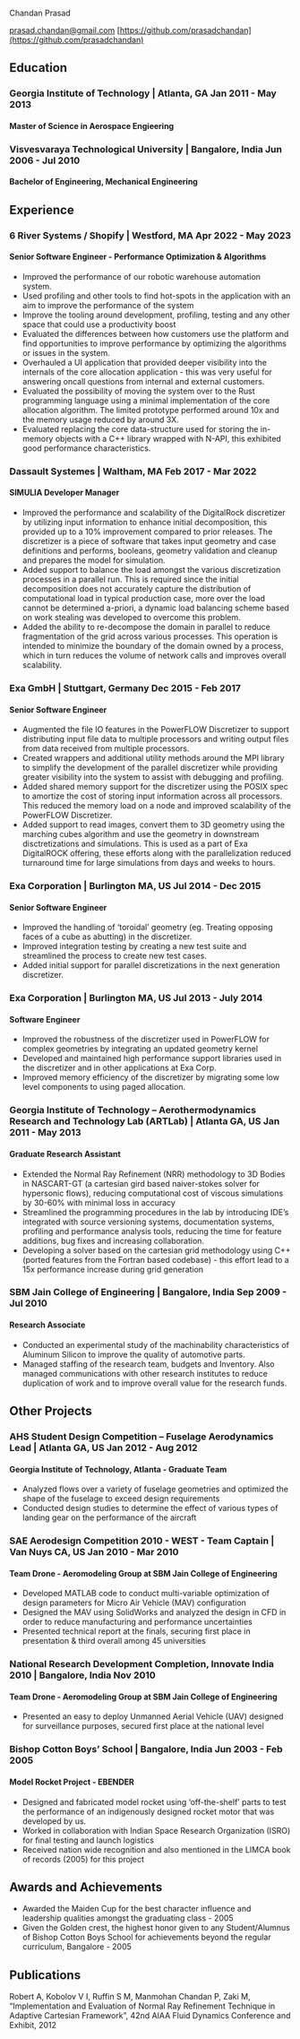 <link rel="stylesheet" type="text/css" href="resume.css">
<link rel="preconnect" href="https://fonts.googleapis.com">
<link rel="preconnect" href="https://fonts.gstatic.com" crossorigin>
<link href="https://fonts.googleapis.com/css2?family=Raleway&family=Roboto:ital,wght@0,300;0,700;1,300&display=swap" rel="stylesheet"> 


<span class="name">Chandan Prasad</span>

<span class="info">

[prasad.chandan@gmail.com](mailto:prasad.chandan+resume@gmail.com)
[https://github.com/prasadchandan](https://github.com/prasadchandan)

</span>

## Education

### Georgia Institute of Technology | <location> Atlanta, GA </location> <time> Jan 2011 - May 2013 </time>
#### Master of Science in Aerospace Engieering


### Visvesvaraya Technological University | <location> Bangalore, India </location> <time> Jun 2006 - Jul 2010 </time>
#### Bachelor of Engineering, Mechanical Engineering

## Experience

### 6 River Systems / Shopify | <location> Westford, MA </location> <time> Apr 2022 - May 2023 </time>
#### Senior Software Engineer - Performance Optimization & Algorithms

- Improved the performance of our robotic warehouse automation system. 
- Used profiling and other tools to find hot-spots in the application with an aim to improve the performance of the system
- Improve the tooling around development, profiling, testing and any other space that could use a productivity boost
- Evaluated the differences between how customers use the platform and find opportunities to improve performance by optimizing the algorithms or issues in the system. 
- Overhauled a UI application that provided deeper visibility into the internals of the core allocation application - this was very useful for answering oncall questions from internal and external customers.
- Evaluated the possibility of moving the system over to the Rust programming language using a minimal implementation of the core allocation algorithm. The limited prototype performed around 10x and the memory usage reduced by around 3X. 
- Evaluated replacing the core data-structure used for storing the in-memory objects with a C++ library wrapped with N-API, this exhibited good performance characteristics.

### Dassault Systemes | <location> Waltham, MA </location> <time> Feb 2017 - Mar 2022 </time>
#### SIMULIA Developer Manager

- Improved the performance and scalability of the DigitalRock discretizer by utilizing input information to enhance initial decomposition, this provided up to a 10% improvement compared to prior releases. The discretizer is a piece of software that takes input geometry and case definitions and performs, booleans, geometry validation and cleanup and prepares the model for simulation.
- Added support to balance the load amongst the various discretization processes in a parallel run. This is required since the initial decomposition does not accurately capture the distribution of computational load in typical production case, more over the load cannot be determined a-priori, a dynamic load balancing scheme based on work stealing was developed to overcome this problem.
- Added the ability to re-decompose the domain in parallel to reduce fragmentation of the grid across various processes. This operation is intended to minimize the boundary of the domain owned by a process, which in turn reduces the volume of network calls and improves overall scalability.


### Exa GmbH | <location> Stuttgart, Germany </location> <time> Dec 2015 - Feb 2017 </time>
#### Senior Software Engineer

- Augmented the file IO features in the PowerFLOW Discretizer to support distributing input file data to multiple processors and writing output files from data received from multiple processors.
- Created wrappers and additional utility methods around the MPI library to simplify the development of the parallel discretizer while providing greater visibility into the system to assist with debugging and profiling.
- Added shared memory support for the discretizer using the POSIX spec to amortize the cost of storing input information across all processors. This reduced the memory load on a node and improved scalability of the PowerFLOW Discretizer.
- Added support to read images, convert them to 3D geometry using the marching cubes algorithm and use the geometry in downstream disctretizations and simulations. This is used as a part of Exa DigitalROCK offering, these efforts along with the parallelization reduced turnaround time for large simulations from days and weeks to hours.
  
### Exa Corporation | <location> Burlington MA, US </location> <time> Jul 2014 - Dec 2015 </time>
#### Senior Software Engineer

- Improved the handling of ‘toroidal’ geometry (eg. Treating opposing faces of a cube as abutting) in the discretizer.
- Improved integration testing by creating a new test suite and streamlined the process to create new test cases.
- Added initial support for parallel discretizations in the next generation discretizer.

### Exa Corporation | <location> Burlington MA, US </location> <time> Jul 2013 - July 2014 </time>
#### Software Engineer

- Improved the robustness of the discretizer used in PowerFLOW for complex geometries by integrating an updated geometry kernel
- Developed and maintained high performance support libraries used in the discretizer and in other applications at Exa Corp.
- Improved memory efficiency of the discretizer by migrating some low level components to using paged allocation.

### Georgia Institute of Technology – Aerothermodynamics Research and Technology Lab (ARTLab) | <location> Atlanta GA, US </location> <time> Jan 2011 - May 2013 </time>
#### Graduate Research Assistant

- Extended the Normal Ray Refinement (NRR) methodology to 3D Bodies in NASCART-GT (a cartesian gird based naiver-stokes solver for hypersonic flows), reducing computational cost of viscous simulations by 30-60% with minimal loss in accuracy
- Streamlined the programming procedures in the lab by introducing IDE’s integrated with source versioning systems, documentation systems, profiling and performance analysis tools, reducing the time for feature additions, bug fixes and increasing collaboration.
- Developing a solver based on the cartesian grid methodology using C++ (ported features from the Fortran based codebase) - this effort lead to a 15x performance increase during grid generation

### SBM Jain College of Engineering | <location> Bangalore, India </location> <time> Sep 2009 - Jul 2010 </time>
#### Research Associate

- Conducted an experimental study of the machinability characteristics of Aluminum Silicon to improve the quality of automotive parts.
- Managed staffing of the research team, budgets and Inventory. Also managed communications with other research institutes to reduce duplication of work and to improve overall value for the research funds.

## Other Projects

### AHS Student Design Competition – Fuselage Aerodynamics Lead | <location> Atlanta GA, US </location> <time> Jan 2012 - Aug 2012 </time>
#### Georgia Institute of Technology, Atlanta - Graduate Team

- Analyzed flows over a variety of fuselage geometries and optimized the shape of the fuselage to exceed design requirements
- Conducted design studies to determine the effect of various types of landing gear on the performance of the aircraft

### SAE Aerodesign Competition 2010 - WEST - Team Captain | <location> Van Nuys CA, US </location> <time> Jan 2010 - Mar 2010 </time>
#### Team Drone - Aeromodeling Group at SBM Jain College of Engineering
- Developed MATLAB code to conduct multi-variable optimization of design parameters for Micro Air Vehicle (MAV) configuration
- Designed the MAV using SolidWorks and analyzed the design in CFD in order to reduce manufacturing and performance uncertainties
- Presented technical report at the finals, securing first place in presentation & third overall among 45 universities


### National Research Development Completion, Innovate India 2010 | <location> Bangalore, India </location> <time> Nov 2010 </time>
#### Team Drone - Aeromodeling Group at SBM Jain College of Engineering

- Presented an easy to deploy Unmanned Aerial Vehicle (UAV) designed for surveillance purposes, secured first place at the national level

### Bishop Cotton Boys’ School | <location>Bangalore, India </location> <time> Jun 2003 - Feb 2005 </time>
#### Model Rocket Project - EBENDER 

- Designed and fabricated model rocket using ‘off-the-shelf’ parts to test the performance of an indigenously designed rocket motor that was developed by us.
- Worked in collaboration with Indian Space Research Organization (ISRO) for final testing and launch logistics
- Received nation wide recognition and also mentioned in the LIMCA book of records (2005) for this project

## Awards and Achievements

- Awarded the Maiden Cup for the best character influence and leadership qualities amongst the graduating class - 2005
- Given the Golden crest, the highest honor given to any Student/Alumnus of Bishop Cotton Boys School for achievements beyond the regular curriculum, Bangalore - 2005


## Publications

Robert A, Kobolov V I, Ruffin S M, Manmohan Chandan P, Zaki M, “Implementation and Evaluation of Normal Ray Refinement Technique in Adaptive Cartesian Framework”, 42nd AIAA Fluid Dynamics Conference and Exhibit, 2012